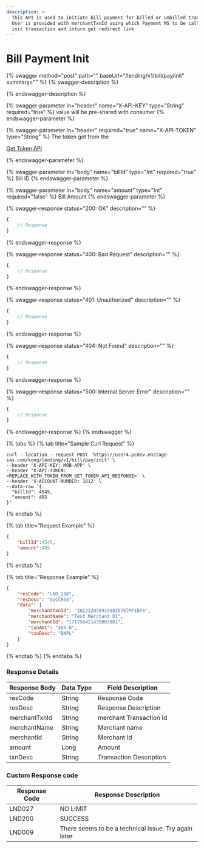 ```yaml
---
description: >-
  This API is used to initiate bill payment for billed or unbilled transactions.
  User is provided with merchantTxnId using which Payment MS to be called for
  init transaction and inturn get redirect link
---
```


# Bill Payment Init

{% swagger method="post" path="" baseUrl="/lending/v1/bill/pay/init" summary="" %}
{% swagger-description %}

{% endswagger-description %}

{% swagger-parameter in="header" name="X-API-KEY" type="String" required="true" %}
value will be pre-shared with consumer
{% endswagger-parameter %}

{% swagger-parameter in="header" required="true" name="X-API-TOKEN" type="String" %}
The token got from the 

[Get Token API](../../market-place/api-specification/version-1/get-token-api.md)


{% endswagger-parameter %}

{% swagger-parameter in="body" name="billId" type="Int" required="true" %}
Bill ID
{% endswagger-parameter %}

{% swagger-parameter in="body" name="amount" type="Int" required="false" %}
Bill Amount
{% endswagger-parameter %}

{% swagger-response status="200: OK" description="" %}
```javascript
{
    // Response
}
```
{% endswagger-response %}

{% swagger-response status="400: Bad Request" description="" %}
```javascript
{
    // Response
}
```
{% endswagger-response %}

{% swagger-response status="401: Unauthorized" description="" %}
```javascript
{
    // Response
}
```
{% endswagger-response %}

{% swagger-response status="404: Not Found" description="" %}
```javascript
{
    // Response
}
```
{% endswagger-response %}

{% swagger-response status="500: Internal Server Error" description="" %}
```javascript
{
    // Response
}
```
{% endswagger-response %}
{% endswagger %}

{% tabs %}
{% tab title="Sample Curl Request" %}
```
curl --location --request POST 'https://user4.pcdev.enstage-sas.com/kong/lending/v1/bill/pay/init' \
--header 'X-API-KEY: MOB-APP' \
--header 'X-API-TOKEN: <REPLACE_WITH_TOKEN_FROM_GET_TOKEN_API_RESPONSE>' \
--header 'X-ACCOUNT-NUMBER: 1812' \
--data-raw '{
  "billId": 4545,
  "amount": 485
}'
```
{% endtab %}

{% tab title="Request Example" %}
```json
{
    "billId":4545,
    "amount":485
}
```
{% endtab %}

{% tab title="Response Example" %}
```json
{
    "resCode": "LND_200",
    "resDesc": "SUCCESS",
    "data": {
        "merchantTxnId": "202212070919383575lM71bY4",
        "merchantName": "Test Merchant 01",
        "merchantId": "171756421435003981",
        "txnAmt": "485.0",
        "txnDesc": "BNPL"
    }
}
```
{% endtab %}
{% endtabs %}

### Response Details

| Response Body | Data Type | Field Description       |
| ------------- | --------- | ----------------------- |
| resCode       | String    | Response Code           |
| resDesc       | String    | Response Description    |
| merchantTxnId | String    | merchant Transaction Id |
| merchantName  | String    | Merchant name           |
| merchantId    | String    | Merchant Id             |
| amount        | Long      | Amount                  |
| txnDesc       | String    | Transaction Description |

### Custom Response code

| Response Code | Response Description                                  |
| ------------- | ----------------------------------------------------- |
| LND027        | NO LIMIT                                              |
| LND200        | SUCCESS                                               |
| LND009        | There seems to be a technical issue. Try again later. |

